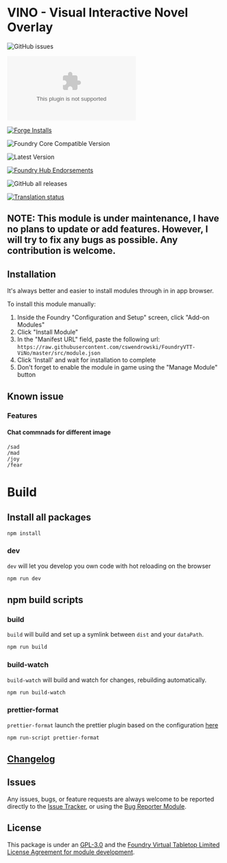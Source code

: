# VINO - Visual Interactive Novel Overlay 


![GitHub issues](https://img.shields.io/github/issues-raw/cswendrowski/FoundryVTT-ViNo?style=for-the-badge)

![Latest Release Download Count](https://img.shields.io/github/downloads/cswendrowski/FoundryVTT-ViNo/latest/module.zip?color=2b82fc&label=DOWNLOADS&style=for-the-badge)

[![Forge Installs](https://img.shields.io/badge/dynamic/json?label=Forge%20Installs&query=package.installs&suffix=%25&url=https%3A%2F%2Fforge-vtt.com%2Fapi%2Fbazaar%2Fpackage%2Fvino&colorB=006400&style=for-the-badge)](https://forge-vtt.com/bazaar#package=vino)

![Foundry Core Compatible Version](https://img.shields.io/badge/dynamic/json.svg?url=https%3A%2F%2Fraw.githubusercontent.com%2Fcswendrowski%2FFoundryVTT-ViNo%2Fmaster%2Fsrc%2Fmodule.json&label=Foundry%20Version&query=$.compatibility.verified&colorB=orange&style=for-the-badge)

![Latest Version](https://img.shields.io/badge/dynamic/json.svg?url=https%3A%2F%2Fraw.githubusercontent.com%2Fcswendrowski%2FFoundryVTT-ViNo%2Fmaster%2Fsrc%2Fmodule.json&label=Latest%20Release&prefix=v&query=$.version&colorB=red&style=for-the-badge)

[![Foundry Hub Endorsements](https://img.shields.io/endpoint?logoColor=white&url=https%3A%2F%2Fwww.foundryvtt-hub.com%2Fwp-json%2Fhubapi%2Fv1%2Fpackage%2Fvino%2Fshield%2Fendorsements&style=for-the-badge)](https://www.foundryvtt-hub.com/package/vino/)

![GitHub all releases](https://img.shields.io/github/downloads/cswendrowski/FoundryVTT-ViNo/total?style=for-the-badge)

[![Translation status](https://weblate.foundryvtt-hub.com/widgets/vino/-/287x66-black.png)](https://weblate.foundryvtt-hub.com/engage/vino/)

## NOTE: This module is **under maintenance**, I have no plans to update or add features. However, I will try to fix any bugs as possible. Any contribution is welcome.

## Installation

It's always better and easier to install modules through in in app browser.

To install this module manually:
1. Inside the Foundry "Configuration and Setup" screen, click "Add-on Modules"
2. Click "Install Module"
3. In the "Manifest URL" field, paste the following url:
`https://raw.githubusercontent.com/cswendrowski/FoundryVTT-ViNo/master/src/module.json`
4. Click 'Install' and wait for installation to complete
5. Don't forget to enable the module in game using the "Manage Module" button

## Known issue


### Features

#### Chat commnads for different image

```
/sad
/mad
/joy
/fear
```

# Build

## Install all packages

```bash
npm install
```

### dev

`dev` will let you develop you own code with hot reloading on the browser

```bash
npm run dev
```

## npm build scripts

### build

`build` will build and set up a symlink between `dist` and your `dataPath`.

```bash
npm run build
```

### build-watch

`build-watch` will build and watch for changes, rebuilding automatically.

```bash
npm run build-watch
```

### prettier-format

`prettier-format` launch the prettier plugin based on the configuration [here](./.prettierrc)

```bash
npm run-script prettier-format
```


## [Changelog](./changelog.md)

## Issues

Any issues, bugs, or feature requests are always welcome to be reported directly to the [Issue Tracker](https://github.com/cswendrowski/FoundryVTT-ViNo/issues ), or using the [Bug Reporter Module](https://foundryvtt.com/packages/bug-reporter/).

## License

This package is under an [GPL-3.0](LICENSE) and the [Foundry Virtual Tabletop Limited License Agreement for module development](https://foundryvtt.com/article/license/).
